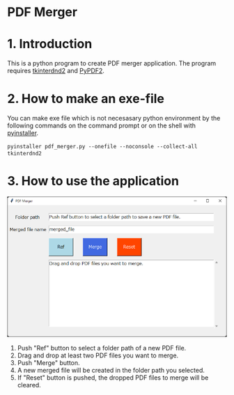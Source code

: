 PDF Merger
===

# 1. Introduction

This is a python program to create PDF merger application.
The program requires [tkinterdnd2](https://pypi.org/project/tkinterdnd2/) and [PyPDF2](https://pypi.org/project/PyPDF2/).


# 2. How to make an exe-file

You can make exe file which is not necesasary python environment by the following commands on the command prompt or on the shell with [pyinstaller](https://pypi.org/project/pyinstaller/).
```shell
pyinstaller pdf_merger.py --onefile --noconsole --collect-all tkinterdnd2
```

# 3. How to use the application

<img src="figure\PDF_Merger.png" alt="spyder_disp" style="zoom: 66%;" />

1. Push "Ref" button to select a folder path of a new PDF file.
1. Drag and drop at least two PDF files you want to merge.
1. Push "Merge" button.
1. A new merged file will be created in the folder path you selected.
1. If "Reset" button is pushed, the dropped PDF files to merge will be cleared.
